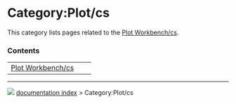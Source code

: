 # Category:Plot/cs
This category lists pages related to the [Plot Workbench/cs](Plot_Workbench/cs.md).

### Contents

|     |     |     |
| --- | --- | --- |
| [Plot Workbench/cs](Plot_Workbench/cs.md) |



---
![](images/Button_right.svg) [documentation index](../README.md) > Category:Plot/cs
